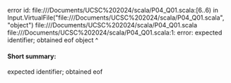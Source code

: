 error id: file://<HOME>/Documents/UCSC%202024/scala/P04_Q01.scala:[6..6) in Input.VirtualFile("file://<HOME>/Documents/UCSC%202024/scala/P04_Q01.scala", "object")
file://<HOME>/Documents/UCSC%202024/scala/P04_Q01.scala
file://<HOME>/Documents/UCSC%202024/scala/P04_Q01.scala:1: error: expected identifier; obtained eof
object
      ^
#### Short summary: 

expected identifier; obtained eof